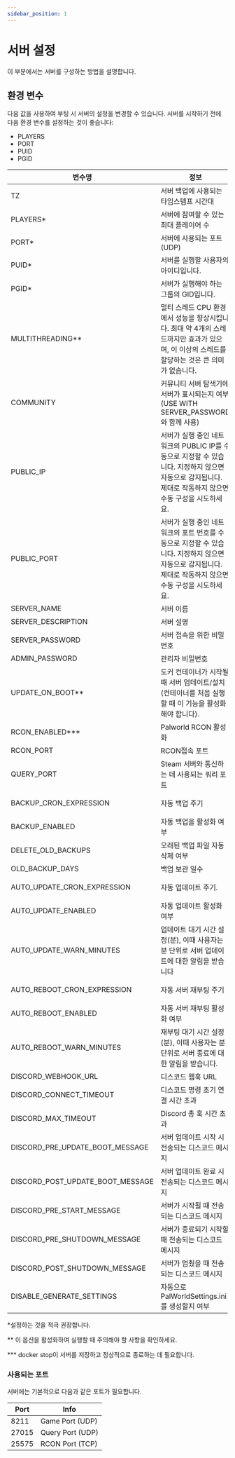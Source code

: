 ```yaml
---
sidebar_position: 1
---
```


# 서버 설정

이 부분에서는 서버를 구성하는 방법을 설명합니다.

## 환경 변수

다음 값을 사용하여 부팅 시 서버의 설정을 변경할 수 있습니다.
서버를 시작하기 전에 다음 환경 변수를 설정하는 것이 좋습니다:

- PLAYERS
- PORT
- PUID
- PGID

| 변수명             | 정보                                                                                                                                                     | 기본값 | 허용되는 값                                                                                            |
| ------------------ | -------------------------------------------------------------------------------------------------------------------------------------------------------- | ------ | ------------------------------------------------------------------------------------------------------ |
| TZ                 | 서버 백업에 사용되는 타임스템프 시간대                                                                                                                   | KST    | [TZ Identifiers](https://en.wikipedia.org/wiki/List_of_tz_database_time_zones#Time_Zone_abbreviations) |
| PLAYERS\*          | 서버에 참여할 수 있는 최대 플레이어 수                                                                                                                   | 16     | 1-32                                                                                                   |
| PORT\*             | 서버에 사용되는 포트(UDP)                                                                                                                                | 8211   | 1024-65535                                                                                             |
| PUID\*             | 서버를 실행할 사용자의 아이디입니다.                                                                                                                     | 1000   | !0                                                                                                     |
| PGID\*             | 서버가 실행해야 하는 그룹의 GID입니다.                                                                                                                   | 1000   | !0                                                                                                     |
| MULTITHREADING\*\* | 멀티 스레드 CPU 환경에서 성능을 향상시킵니다. 최대 약 4개의 스레드까지만 효과가 있으며, 이 이상의 스레드를 할당하는 것은 큰 의미가 없습니다.             | false  | true/false                                                                                             |
| COMMUNITY          | 커뮤니티 서버 탐색기에 서버가 표시되는지 여부(USE WITH SERVER_PASSWORD 와 함께 사용)                                                                     | false  | true/false                                                                                             |
| PUBLIC_IP          | 서버가 실행 중인 네트워크의 PUBLIC IP를 수동으로 지정할 수 있습니다. 지정하지 않으면 자동으로 감지됩니다. 제대로 작동하지 않으면 수동 구성을 시도하세요. |        | x.x.x.x                                                                                                |
| PUBLIC_PORT        | 서버가 실행 중인 네트워크의 포트 번호를 수동으로 지정할 수 있습니다. 지정하지 않으면 자동으로 감지됩니다. 제대로 작동하지 않으면 수동 구성을 시도하세요. |        | 1024-65535                                                                                             |
| SERVER_NAME        | 서버 이름                                                                                                                                                |        | "string"                                                                                               |
| SERVER_DESCRIPTION        | 서버 설명                                                                                                                                                |        | "string"                                                                                               |
| SERVER_PASSWORD    | 서버 접속을 위한 비밀번호                                                                                                                                |        | "string"                                                                                               |
| ADMIN_PASSWORD     | 관리자 비밀번호                                                                                                                                          |        | "string"                                                                                               |
| UPDATE_ON_BOOT\*\* | 도커 컨테이너가 시작될 때 서버 업데이트/설치(컨테이너를 처음 실행할 때 이 기능을 활성화해야 합니다).                                                     | true   | true/false                                                                                             |
| RCON_ENABLED\*\*\* | Palworld RCON 활성화                                                                                                                                     | true   | true/false                                                                                             |
| RCON_PORT          | RCON접속 포트                                                                                                                                            | 25575  | 1024-65535                                                                                             |
| QUERY_PORT         | Steam 서버와 통신하는 데 사용되는 쿼리 포트                                                                                                              | 27015  | 1024-65535                                                                                             |
| BACKUP_CRON_EXPRESSION  | 자동 백업 주기 | 0 0 \* \* \* | Cron 표현식 필요 - [cron을 이용한 자동 백업 설정](https://palworld-server-docker.loef.dev/ko/guides/backup/automated-backup) 참조 |
| BACKUP_ENABLED | 자동 백업을 활성화 여부 | true | true/false |
| DELETE_OLD_BACKUPS | 오래된 백업 파일 자동 삭제 여부                                                                                                                                                       | false          | true/false                                                                                                 |
| OLD_BACKUP_DAYS    | 백업 보관 일수                                                                                                                                                                       | 30             | 임의의 양의 정수                                                                                       |
| AUTO_UPDATE_CRON_EXPRESSION  | 자동 업데이트 주기. | 0 \* \* \* \* | Cron 표현식 필요 - [cron을 이용한 자동 업데이트 설정](https://palworld-server-docker.loef.dev/ko/guides/automatic-updates#cron%EC%9D%84-%EC%9D%B4%EC%9A%A9%ED%95%9C-%EC%9E%90%EB%8F%99-%EC%97%85%EB%8D%B0%EC%9D%B4%ED%8A%B8-%EC%84%A4%EC%A0%95) 참조 |
| AUTO_UPDATE_ENABLED | 자동 업데이트 활성화 여부 | false | true/false |
| AUTO_UPDATE_WARN_MINUTES | 업데이트 대기 시간 설정(분), 이때 사용자는 분 단위로 서버 업데이트에 대한 알림을 받습니다 | 30 | !0 |
| AUTO_REBOOT_CRON_EXPRESSION  | 자동 서버 재부팅 주기 | 0 0 \* \* \* | Cron 표현식 필요 - [cron을 이용한 자동 재부팅 설정](https://palworld-server-docker.loef.dev/ko/guides/automatic-reboots#cron%EC%9D%84-%EC%9D%B4%EC%9A%A9%ED%95%9C-%EC%9E%90%EB%8F%99-%EC%9E%AC%EB%B6%80%ED%8C%85-%EC%84%A4%EC%A0%95) 참조 |
| AUTO_REBOOT_ENABLED | 자동 서버 재부팅 활성화 여부 | false | true/false |
| AUTO_REBOOT_WARN_MINUTES | 재부팅 대기 시간 설정(분), 이때 사용자는 분 단위로 서버 종료에 대한 알림을 받습니다. | 5 | !0 |
| DISCORD_WEBHOOK_URL | 디스코드 웹훅 URL | | `https://discord.com/api/webhooks/<webhook_id>` |
| DISCORD_CONNECT_TIMEOUT | 디스코드 명령 초기 연결 시간 초과 | 30 | !0 |
| DISCORD_MAX_TIMEOUT | Discord 총 훅 시간 초과 | 30 | !0 |
| DISCORD_PRE_UPDATE_BOOT_MESSAGE | 서버 업데이트 시작 시 전송되는 디스코드 메시지 | Server is updating... | "string" |
| DISCORD_POST_UPDATE_BOOT_MESSAGE | 서버 업데이트 완료 시 전송되는 디스코드 메시지 | Server update complete! | "string" |
| DISCORD_PRE_START_MESSAGE | 서버가 시작될 때 전송되는 디스코드 메시지 | Server is started! | "string" |
| DISCORD_PRE_SHUTDOWN_MESSAGE | 서버가 종료되기 시작할 때 전송되는 디스코드 메시지 | Server is shutting down... | "string" |
| DISCORD_POST_SHUTDOWN_MESSAGE | 서버가 멈췄을 때 전송되는 디스코드 메시지 | Server is stopped! | "string" |
| DISABLE_GENERATE_SETTINGS | 자동으로 PalWorldSettings.ini를 생성할지 여부 | false | true/false |

*설정하는 것을 적극 권장합니다.

** 이 옵션을 활성화하여 실행할 때 주의해야 할 사항을 확인하세요.

*** docker stop이 서버를 저장하고 정상적으로 종료하는 데 필요합니다.

### 사용되는 포트

서버에는 기본적으로 다음과 같은 포트가 필요합니다.

| Port  | Info             |
|-------|------------------|
| 8211  | Game Port (UDP)  |
| 27015 | Query Port (UDP) |
| 25575 | RCON Port (TCP)  |
